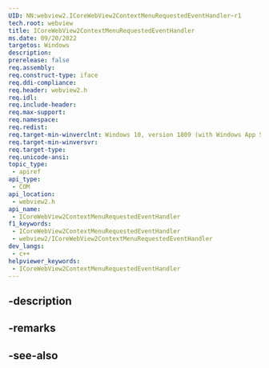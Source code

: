 ```yaml
---
UID: NN:webview2.ICoreWebView2ContextMenuRequestedEventHandler~r1
tech.root: webview
title: ICoreWebView2ContextMenuRequestedEventHandler
ms.date: 09/20/2022
targetos: Windows
description: 
prerelease: false
req.assembly: 
req.construct-type: iface
req.ddi-compliance: 
req.header: webview2.h
req.idl: 
req.include-header: 
req.max-support: 
req.namespace: 
req.redist: 
req.target-min-winverclnt: Windows 10, version 1809 (with Windows App SDK 1.1 or later)
req.target-min-winversvr: 
req.target-type: 
req.unicode-ansi: 
topic_type:
 - apiref
api_type:
 - COM
api_location:
 - webview2.h
api_name:
 - ICoreWebView2ContextMenuRequestedEventHandler
f1_keywords:
 - ICoreWebView2ContextMenuRequestedEventHandler
 - webview2/ICoreWebView2ContextMenuRequestedEventHandler
dev_langs:
 - c++
helpviewer_keywords:
 - ICoreWebView2ContextMenuRequestedEventHandler
---
```


## -description

## -remarks

## -see-also

